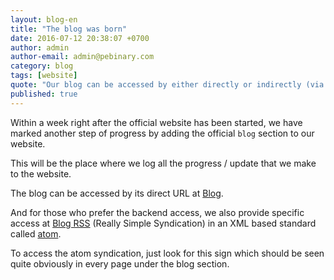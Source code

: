 ```yaml
---
layout: blog-en
title: "The blog was born"
date: 2016-07-12 20:38:07 +0700
author: admin
author-email: admin@pebinary.com
category: blog
tags: [website]
quote: "Our blog can be accessed by either directly or indirectly (via atom)"
published: true
---
```

Within a week right after the official website has been started, we have marked another step of progress by adding the official `blog` section to our website.

This will be the place where we log all the progress / update that we make to the website.

<!--more-->

The blog can be accessed by its direct URL at [Blog].

And for those who prefer the backend access, we also provide specific access at [Blog RSS] (Really Simple Syndication) in an XML based standard called [atom].

To access the atom syndication, just look for this sign [<i class="pe-rss icon-rss"></i>] which should be seen quite obviously in every page under the blog section.

[Blog]: /blog/
[Blog RSS]: /blog/atom.xml
[atom]: http://atomenabled.org
[<i class="pe-rss icon-rss"></i>]: /blog/atom.xml
